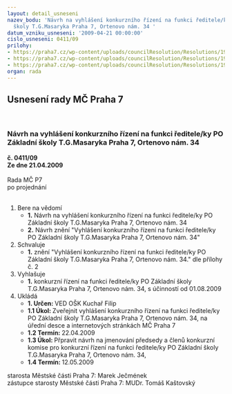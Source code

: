 ```yaml
---
layout: detail_usneseni
nazev_bodu: 'Návrh na vyhlášení konkurzního řízení na funkci ředitele/ky PO Základní
  školy T.G.Masaryka Praha 7, Ortenovo nám. 34 '
datum_vzniku_usneseni: '2009-04-21 00:00:00'
cislo_usneseni: 0411/09
prilohy:
- https://praha7.cz/wp-content/uploads/councilResolution/Resolutions/19004/22-1_rezignace_kovalov%c3%a9.doc
- https://praha7.cz/wp-content/uploads/councilResolution/Resolutions/19004/22-2_vyhl%c3%a1%c5%a1en%c3%ad_konkurzu.doc
- https://praha7.cz/wp-content/uploads/councilResolution/Resolutions/19004/22-3_harmonogram_vz.xls
organ: rada
---
```

<div id="ucUsn_pList" class="usn">
	<span><h2>Usnesení rady MČ Praha 7 </h2>
<br></span><div class="standBody">
<span><h3>Návrh na vyhlášení konkurzního řízení na funkci ředitele/ky PO Základní školy T.G.Masaryka Praha 7, Ortenovo nám. 34 </h3></span><div class="center">
		<strong>č. 0411/09</strong><br>
	</div>
<div class="center">
		<strong>Ze dne 21.04.2009</strong><br><br>
	</div>Rada MČ P7<br> po projednání<br><br><ol>
<li>Bere na vědomí<ul>
<li>
<strong>1.</strong> Návrh na vyhlášení konkurzního řízení na funkci ředitele/ky PO Základní školy T.G.Masaryka Praha 7, Ortenovo nám. 34 </li>
<li>
<strong>2.</strong> Návrh znění "Vyhlášení konkurzního řízení na funkci ředitele/ky PO Základní školy T.G.Masaryka Praha 7, Ortenovo nám. 34" </li>
</ul>
</li>
<li>Schvaluje<ul><li>
<strong>1.</strong> znění "Vyhlášení konkurzního řízení na funkci ředitele/ky PO Základní školy T.G.Masaryka Praha 7, Ortenovo nám. 34." dle přílohy č. 2 </li></ul>
</li>
<li>Vyhlašuje<ul><li>
<strong>1.</strong> konkurzní řízení na funkci ředitele/ky PO Základní školy T.G.Masaryka Praha 7, Ortenovo nám. 34, s účinností od 01.08.2009    </li></ul>
</li>
<li>Ukládá<ul>
<li>
<strong>1. Určen: </strong>VED OŠK Kuchař Filip</li>
<li>
<strong>1.1 Úkol: </strong>Zveřejnit vyhlášení konkurzního řízení na funkci ředitele/ky PO Základní školy T.G.Masaryka Praha 7, Ortenovo nám. 34, na úřední desce a internetových stránkách MČ Praha 7</li>
<li>
<strong>1.2 Termín: </strong>22.04.2009</li>
<li>
<strong>1.3 Úkol: </strong>Přpravit návrh na jmenování předsedy a členů konkurzní komise pro konkurzní řízení na funkci ředitele/ky PO Základní školy T.G.Masaryka Praha 7, Ortenovo nám. 34,</li>
<li>
<strong>1.4 Termín: </strong>12.05.2009</li>
</ul>
</li>
</ol>starosta Městské části Praha 7: Marek Ječmének<br>zástupce starosty Městské části Praha 7: MUDr. Tomáš Kaštovský 
</div>
</div>